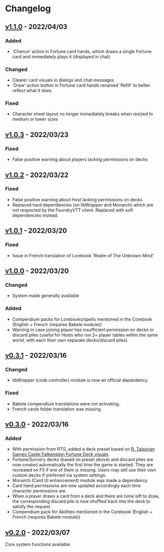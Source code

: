 # Changelog

## [v1.1.0](https://github.com/admiralnlson/castle-falkenstein-fvtt/releases/tag/v1.1.0) - 2022/04/03
### Added
+ 'Chance' action in Fortune card hands, which draws a single Fortune card and immediately plays it (displayed in chat)

### Changed
+ Clearer card visuals in dialogs and chat messages
+ 'Draw' action button in Fortune card hands renamed 'Refill' to better reflect what it does

### Fixed
+ Character sheet layout no longer immediately breaks when resized to medium or lower sizes

## [v1.0.3](https://github.com/admiralnlson/castle-falkenstein-fvtt/releases/tag/v1.0.3) - 2022/03/23
### Fixed
+ False positive warning about players lacking permissions on decks

## [v1.0.2](https://github.com/admiralnlson/castle-falkenstein-fvtt/releases/tag/v1.0.2) - 2022/03/22
### Fixed
+ False positive warning about Host lacking permissions on decks
+ Replaced hard dependencies (on libWrapper and Monarch) which are not respected by the FoundryVTT client. Replaced with soft dependencies instead.

## [v1.0.1](https://github.com/admiralnlson/castle-falkenstein-fvtt/releases/tag/v1.0.1) - 2022/03/20
### Fixed
- Issue in French translation of Lorebook 'Realm of The Unknown Mind'

## [v1.0.0](https://github.com/admiralnlson/castle-falkenstein-fvtt/releases/tag/v1.0.0) - 2022/03/20
### Changed
+ System made generally available
### Added
+ Compendium packs for Lorebooks/spells mentioned in the Corebook (English + French (requires Babele module))
+ Warning in case joining player has insufficient permission on decks or discard piles (useful for Hosts who run 2+ player tables within the same world, with each their own separate decks/discard piles).

## [v0.3.1](https://github.com/admiralnlson/castle-falkenstein-fvtt/releases/tag/v0.3.1) - 2022/03/16
### Changed
+ libWrapper (code controller) module is now an official dependency.
### Fixed
+ Babele compendium translations were not activating.
+ French cards folder translation was missing.

## [v0.3.0](https://github.com/admiralnlson/castle-falkenstein-fvtt/releases/tag/v0.3.0) - 2022/03/16
### Added
+ With permission from RTG, added a deck preset based on [R. Talsorian Games Castle Falkenstein Fortune Deck visuals](https://rtalsoriangames.com/2020/07/24/falkenstein-friday-the-fortune-deck/).
+ Fortune/Sorcery decks (based on preset above) and discard piles are now created automatically the first time the game is started. They are recreated on F5 if one of them is missing. Users may still use their own custom decks if preferred via system settings.
+ Monarch (Card UI enhancement) module was made a dependency.
+ Card hand permissions are now updated accordingly each time character permissions are.
+ When a player draws a card from a deck and there are none left to draw, the corresponding discard pile is now shuffled back into the deck to satisfy the request.
+ Compendium pack for Abilities mentioned in the Corebook (English + French (requires Babele module))

## [v0.2.0](https://github.com/admiralnlson/castle-falkenstein-fvtt/releases/tag/v0.2.0) - 2022/03/07
Core system functions available.
